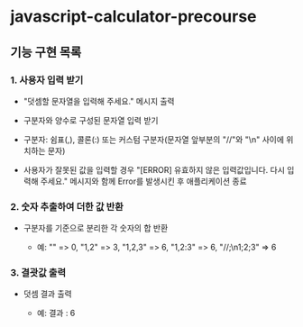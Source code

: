 # javascript-calculator-precourse

## 기능 구현 목록

### 1. 사용자 입력 받기

- "덧셈할 문자열을 입력해 주세요." 메시지 출력

- 구분자와 양수로 구성된 문자열 입력 받기

- 구분자: 쉼표(,), 콜론(:) 또는 커스텀 구분자(문자열 앞부분의 "//"와 "\n" 사이에 위치하는 문자)

- 사용자가 잘못된 값을 입력할 경우 "[ERROR] 유효하지 않은 입력값입니다. 다시 입력해 주세요." 메시지와 함께 Error를 발생시킨 후 애플리케이션 종료

### 2. 숫자 추출하여 더한 값 반환

- 구분자를 기준으로 분리한 각 숫자의 합 반환

  - 예: "" => 0, "1,2" => 3, "1,2,3" => 6, "1,2:3" => 6, "//;\n1;2;3" => 6

### 3. 결괏값 출력

- 덧셈 결과 출력

  - 예: 결과 : 6

